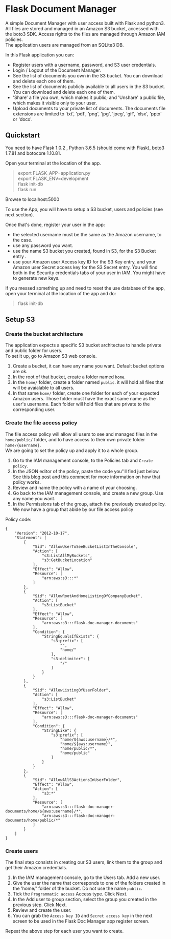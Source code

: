 # Flask Document Manager

A simple Document Manager with user access built with Flask and python3.  
All files are stored and managed in an Amazon S3 bucket, accessed with the boto3 SDK. Access rights to the files are managed through Amazon IAM policies.  
The application users are managed from an SQLite3 DB.  

In this Flask application you can:
- Register users with a username, password, and S3 user credentials.
- Login / Logout of the Document Manager.
- See the list of documents you own in the S3 bucket. You can download and delete each one of them.
- See the list of documents publicly available to all users in the S3 bucket. You can download and delete each one of them.
- 'Share' a file you own, which makes it public; and 'Unshare' a public file, which makes it visible only to your user.
- Upload documents to your private list of documents. The documents file extensions are limited to 'txt', 'pdf', 'png', 'jpg', 'jpeg', 'gif', 'xlsx', 'pptx' or 'docx'.

## Quickstart

You need to have Flask 1.0.2 , Python 3.6.5 (should come with Flask), boto3 1.7.81 and botocore 1.10.81.

Open your terminal at the location of the app.

> export FLASK_APP=application.py  
> export FLASK_ENV=development  
> flask init-db  
> flask run  

Browse to localhost:5000

To use the App, you will have to setup a S3 bucket, users and policies (see next section).

Once that's done, register your user in the app:
- the selected username must be the same as the Amazon username, to the case.
- use any password you want.
- use the name S3 bucket you created, found in S3, for the S3 Bucket entry .
- use your Amazon user Access key ID for the S3 Key entry, and your Amazon user Secret access key for the S3 Secret entry. You will find both in the Security credentials tabs of your user in IAM. You might have to generate new keys.

If you messed something up and need to reset the use database of the app, open your terminal at the location of the app and do:
> flask init-db

## Setup S3

### Create the bucket architecture

The application expects a specific S3 bucket architectue to handle private and public folder for users.  
To set it up, go to Amazon S3 web console.
1. Create a bucket, it can have any name you want. Default bucket options are ok.
2. In the root of that bucket, create a folder named `home`.
3. In the `home/` folder, create a folder named `public`. it will hold all files that will be avaialable to all users.
4. In that same `home/` folder, create one folder for each of your expected Amazon users. Those folder must have the exact same name as the user's username. Each folder will hold files that are private to the corresponding user.

### Create the file access policy

The file access policy will allow all users to see and managed files in the `home/public/` folder, and to have access to their own private folder `home/{username}`.  
We are going to set the policy up and apply it to a whole group.
1. Go to the IAM management console, to the Policies tab and `Create policy`.  
2. In the JSON editor of the policy, paste the code you''ll find just below. See [this blog post](https://aws.amazon.com/blogs/security/writing-iam-policies-grant-access-to-user-specific-folders-in-an-amazon-s3-bucket/) and [this comment](ttps://forums.aws.amazon.com/thread.jspa?threadID=277445&tstart=0) for more information on how that policy works.  
3. Review and name the policy with a name of your choosing.  
4. Go back to the IAM management console, and create a new group. Use any name you want.  
5. In the Permissions tab of the group, attach the previously created policy.  
We now have a group that abide by our file access policy

Policy code:
```
{
    "Version": "2012-10-17",
    "Statement": [
        {
            "Sid": "AllowUserToSeeBucketListInTheConsole",
            "Action": [
                "s3:ListAllMyBuckets",
                "s3:GetBucketLocation"
            ],
            "Effect": "Allow",
            "Resource": [
                "arn:aws:s3:::*"
            ]
        },
        {
            "Sid": "AllowRootAndHomeListingOfCompanyBucket",
            "Action": [
                "s3:ListBucket"
            ],
            "Effect": "Allow",
            "Resource": [
                "arn:aws:s3:::flask-doc-manager-documents"
            ],
            "Condition": {
                "StringEqualsIfExists": {
                    "s3:prefix": [
                        "",
                        "home/"
                    ],
                    "s3:delimiter": [
                        "/"
                    ]
                }
            }
        },
        {
            "Sid": "AllowListingOfUserFolder",
            "Action": [
                "s3:ListBucket"
            ],
            "Effect": "Allow",
            "Resource": [
                "arn:aws:s3:::flask-doc-manager-documents"
            ],
            "Condition": {
                "StringLike": {
                    "s3:prefix": [
                        "home/${aws:username}/*",
                        "home/${aws:username}",
                        "home/public/*",
                        "home/public"
                    ]
                }
            }
        },
        {
            "Sid": "AllowAllS3ActionsInUserFolder",
            "Effect": "Allow",
            "Action": [
                "s3:*"
            ],
            "Resource": [
                "arn:aws:s3:::flask-doc-manager-documents/home/${aws:username}/*",
                "arn:aws:s3:::flask-doc-manager-documents/home/public/*"
            ]
        }
    ]
}
```

### Create users

The final step consists in creating our S3 users, link them to the group and get their Amazon credentials.
1. In the IAM management console, go to the Users tab. Add a new user.
2. Give the user the name that corresponds to one of the folders created in the 'home/' folder of the bucket. Do not use the name `public`.
3. Tick the `Programmatic access` Access type. Click Next.
4. In the Add user to group section, select the group you created in the previous step. Click Next.
5. Review and create the user.
6. You can grab the `Access key ID` and `Secret access key` in the next screen to be used in the Flask Doc Manager app register screen.

Repeat the above step for each user you want to create.


